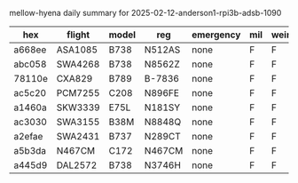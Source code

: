 mellow-hyena daily summary for 2025-02-12-anderson1-rpi3b-adsb-1090

|hex|flight|model|reg|emergency|mil|weirdo|
|--|--|--|--|--|--|--|
|a668ee|ASA1085|B738|N512AS|none|F|F|
|abc058|SWA4268|B738|N8562Z|none|F|F|
|78110e|CXA829|B789|B-7836|none|F|F|
|ac5c20|PCM7255|C208|N896FE|none|F|F|
|a1460a|SKW3339|E75L|N181SY|none|F|F|
|ac3030|SWA3155|B38M|N8848Q|none|F|F|
|a2efae|SWA2431|B737|N289CT|none|F|F|
|a5b3da|N467CM|C172|N467CM|none|F|F|
|a445d9|DAL2572|B738|N3746H|none|F|F|
